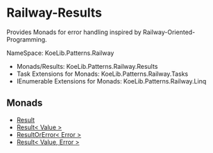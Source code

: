 # Railway-Results #

Provides Monads for error handling inspired by Railway-Oriented-Programming.

NameSpace: KoeLib.Patterns.Railway

* Monads/Results: KoeLib.Patterns.Railway.Results
* Task Extensions for Monads: KoeLib.Patterns.Railway.Tasks
* IEnumerable Extensions for Monads: KoeLib.Patterns.Railway.Linq

## Monads
* [Result](https://github.com/TheRealKoeDev/Railway-Results/wiki/Result)
* [Result< Value >](https://github.com/TheRealKoeDev/Railway-Results/wiki/ResultOfValue)
* [ResultOrError< Error >](https://github.com/TheRealKoeDev/Railway-Results/wiki/ResultOrError)
* [Result< Value, Error >](https://github.com/TheRealKoeDev/Railway-Results/wiki/ResultOfValueOrError)

